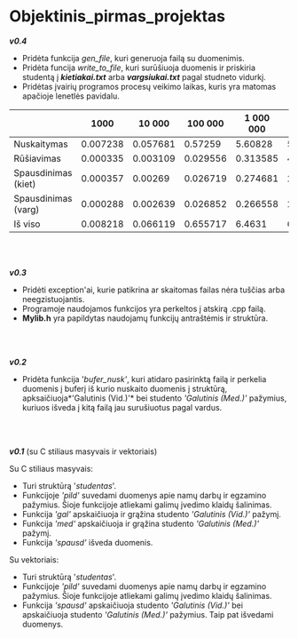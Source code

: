 # Objektinis_pirmas_projektas

***v0.4***
+ Pridėta funkcija *gen_file*, kuri generuoja failą su duomenimis.
+ Pridėta funcija *write_to_file*, kuri surūšiuoja duomenis ir priskiria studentą į ***kietiakai.txt*** arba ***vargsiukai.txt*** pagal studneto vidurkį.
+ Pridėtas įvairių programos procesų veikimo laikas, kuris yra matomas apačioje lenetlės pavidalu.


|                     	| 1000     	| 10 000   	| 100 000  	| 1 000 000 	| 10 000 000 	|
|---------------------	|----------	|----------	|----------	|-----------	|------------	|
| Nuskaitymas         	| 0.007238 	| 0.057681 	| 0.57259  	| 5.60828   	| 56.4872    	|
| Rūšiavimas          	| 0.000335 	| 0.003109 	| 0.029556 	| 0.313585  	| 4.03375    	|
| Spausdinimas (kiet) 	| 0.000357 	| 0.00269  	| 0.026719 	| 0.274681  	| 2.66694    	|
| Spausdinimas (varg) 	| 0.000288 	| 0.002639 	| 0.026852 	| 0.266558  	| 2.68626    	|
| Iš viso             	| 0.008218 	| 0.066119 	| 0.655717 	| 6.4631    	| 65.8742    	|

<br />
<br />

***v0.3***

+ Pridėti exception'ai, kurie patikrina ar skaitomas failas nėra tuščias arba neegzistuojantis.
+ Programoje naudojamos funkcijos yra perkeltos į atskirą .cpp failą.
+ **Mylib.h** yra papildytas naudojamų funkcijų antraštėmis ir struktūra.

<br />
<br />

***v0.2***

+  Pridėta funkcija '*bufer_nusk'*, kuri atidaro pasirinktą failą ir perkelia duomenis į buferį iš kurio nuskaito duomenis į struktūrą, apksaičiuoja*'Galutinis (Vid.)'* bei  studento *'Galutinis (Med.)'* pažymius, kuriuos išveda į kitą failą jau surušiuotus pagal vardus.

<br />
<br />

***v0.1*** (su C stiliaus masyvais ir vektoriais)

Su C stiliaus masyvais:
+  Turi struktūrą '*studentas*'.
+  Funkcijoje *'pild'* suvedami duomenys apie namų darbų ir egzamino pažymius. Šioje funkcijoje atliekami galimų įvedimo klaidų šalinimas.
+  Funkcija *'gal'* apskaičiuoja ir grąžina studento *'Galutinis (Vid.)'* pažymį.
+  Funkcija *'med'* apskaičiuoja ir grąžina studento *'Galutinis (Med.)'* pažymį.
+  Funkcija *'spausd'* išveda duomenis.


Su vektoriais:
+  Turi struktūrą '*studentas*'.
+  Funkcijoje *'pild'* suvedami duomenys apie namų darbų ir egzamino pažymius. Šioje funkcijoje atliekami galimų įvedimo klaidų šalinimas. 
+  Funkcija *'spausd'* apskaičiuoja studento *'Galutinis (Vid.)'* bei apskaičiuoja studento *'Galutinis (Med.)'* pažymius. Taip pat išvedami duomenys.
